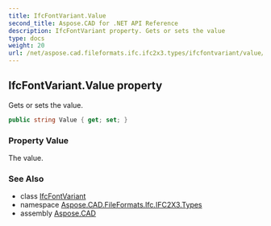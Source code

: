 ```yaml
---
title: IfcFontVariant.Value
second_title: Aspose.CAD for .NET API Reference
description: IfcFontVariant property. Gets or sets the value
type: docs
weight: 20
url: /net/aspose.cad.fileformats.ifc.ifc2x3.types/ifcfontvariant/value/
---
```

## IfcFontVariant.Value property

Gets or sets the value.

```csharp
public string Value { get; set; }
```

### Property Value

The value.

### See Also

* class [IfcFontVariant](../)
* namespace [Aspose.CAD.FileFormats.Ifc.IFC2X3.Types](../../ifcfontvariant/)
* assembly [Aspose.CAD](../../../)


